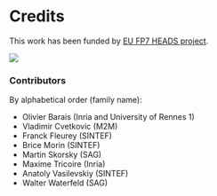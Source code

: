 # Credits

This work has been funded by [EU FP7 HEADS project](http://heads-project.eu).

<img src="http://heads-project.eu/sites/default/files/heads_large.png">

### Contributors

By alphabetical order (family name):

- Olivier Barais (Inria and University of Rennes 1)
- Vladimir Cvetkovic (M2M)
- Franck Fleurey (SINTEF)
- Brice Morin (SINTEF)
- Martin Skorsky (SAG)
- Maxime Tricoire (Inria)
- Anatoly Vasilevskiy (SINTEF)
- Walter Waterfeld (SAG)
